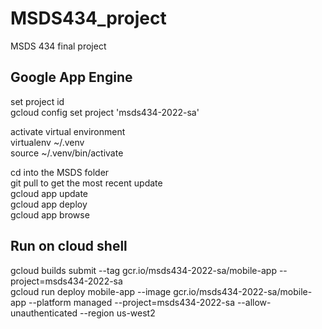 # MSDS434_project
MSDS 434 final project

## Google App Engine

set project id <br>
gcloud config set project 'msds434-2022-sa' <br>

activate virtual environment <br>
virtualenv ~/.venv <br>
source ~/.venv/bin/activate

cd into the MSDS folder <br>
git pull to get the most recent update <br>
gcloud app update <br>
gcloud app deploy <br>
gcloud app browse <br>

## Run on cloud shell
gcloud builds submit --tag gcr.io/msds434-2022-sa/mobile-app --project=msds434-2022-sa <br>
gcloud run deploy mobile-app --image gcr.io/msds434-2022-sa/mobile-app --platform managed --project=msds434-2022-sa --allow-unauthenticated --region us-west2 <br>
